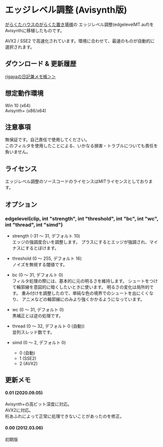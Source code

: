 ﻿
# エッジレベル調整 (Avisynth版)

[がらくたハウスのがらくた置き場様](http://www.geocities.jp/flash3kyuu/)の
エッジレベル調整(edgelevelMT.auf)をAvisynthに移植したものです。

AVX2 / SSE2 で高速化されています。環境に合わせて、最速のものが自動的に選択されます。


## ダウンロード & 更新履歴
[rigayaの日記兼メモ帳＞＞](http://rigaya34589.blog135.fc2.com/blog-category-11.html)

## 想定動作環境

Win 10 (x64)  
Avisynth+ (x86/x64)

## 注意事項

無保証です。自己責任で使用してください。  
このフィルタを使用したことによる、いかなる損害・トラブルについても責任を負いません。

## ライセンス

エッジレベル調整のソースコードのライセンスはMITライセンスとしております。

## オプション

### edgelevel(clip, int "strength", int "threshold", int "bc", int "wc", int "thread", int "simd")

- strength (-31 ～ 31, デフォルト 10)  
  エッジの強調度合いを調整します。
  プラスにするとエッジが強調され、マイナスにするとぼけます。

- threshold (0 ～ 255, デフォルト 16)  
 ノイズを無視する閾値です。

- bc (0 ～ 31, デフォルト 0)  
  フィルタ処理の際には、基本的に元の明るさを維持します。
  シュートをつけて輪郭線を意図的に暗くしたいときに使います。
  明るさの変化は局所的です。
  重み付けを調整したので、単純な色の境界でのシュートを出にくくなり、
  アニメなどの輪郭線にのみより強くかかるようになっています。

- wc (0 ～ 31, デフォルト 0)  
   黒補正とは逆の処理です。
   
- thread (0 ～ 32, デフォルト 0 (自動))  
   並列スレッド数です。

- simd (0 ～ 2, デフォルト 0)
  - 0 (自動)
  - 1 (SSE2)
  - 2 (AVX2)

## 更新メモ
#### 0.01 (2020.09.05)  
Avisynth+の高ビット深度に対応。  
AVX2に対応。  
桁あふれによって正常に処理できないことがあったのを修正。

#### 0.00 (2012.03.06)  
初期版